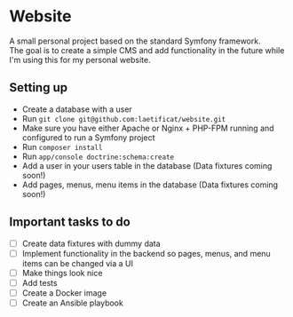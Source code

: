 # Website
A small personal project based on the standard Symfony framework.  
The goal is to create a simple CMS and add functionality in the future while I'm using this for my personal website.

## Setting up
- Create a database with a user
- Run `git clone git@github.com:laetificat/website.git`
- Make sure you have either Apache or Nginx + PHP-FPM running and configured to run a Symfony project
- Run `composer install`
- Run `app/console doctrine:schema:create`
- Add a user in your users table in the database (Data fixtures coming soon!)
- Add pages, menus, menu items in the database (Data fixtures coming soon!)

## Important tasks to do
- [ ] Create data fixtures with dummy data
- [ ] Implement functionality in the backend so pages, menus, and menu items can be changed via a UI
- [ ] Make things look nice
- [ ] Add tests
- [ ] Create a Docker image
- [ ] Create an Ansible playbook
